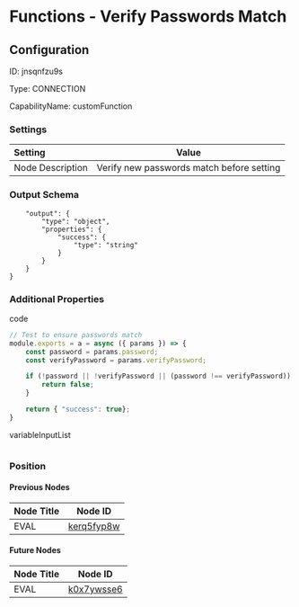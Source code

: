 # Functions - Verify Passwords Match
## Configuration
ID:  jnsqnfzu9s

Type: CONNECTION 

CapabilityName: customFunction

### Settings
| Setting | Value  |
| :------------------------ | ---------------------------------------- |
| Node Description | Verify new passwords match before setting | 




### Output Schema
``` {
	"output": {
		"type": "object",
		"properties": {
			"success": {
				"type": "string"
			}
		}
	}
} 
```

### Additional Properties
code
```js 
// Test to ensure passwords match
module.exports = a = async ({ params }) => {
	const password = params.password;
	const verifyPassword = params.verifyPassword;

	if (!password || !verifyPassword || (password !== verifyPassword)) {
		return false;
	}

	return { "success": true};
}
```


variableInputList
```
```





### Position

#### Previous Nodes
| Node Title | Node ID |
| :------------- | ------------ |
| EVAL | [kerq5fyp8w](./kerq5fyp8w.md) | 
 
 #### Future Nodes
| Node Title | Node ID |
| :------------- | ------------ |
| EVAL |[k0x7ywsse6](./k0x7ywsse6.md) | 
